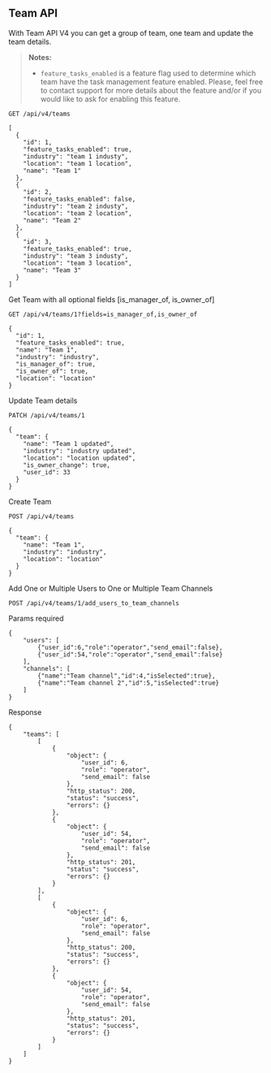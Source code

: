 ## Team API
With Team API V4 you can get a group of team, one team and update the team details.

> **Notes:**
> - `feature_tasks_enabled` is a feature flag used to determine which team have the task management feature enabled.
> Please, feel free to contact support for more details about the feature and/or if you would like to ask for enabling this feature.

```
GET /api/v4/teams
```

```
[
  {
    "id": 1,
    "feature_tasks_enabled": true,
    "industry": "team 1 industy",
    "location": "team 1 location",
    "name": "Team 1"
  },
  {
    "id": 2,
    "feature_tasks_enabled": false,
    "industry": "team 2 industy",
    "location": "team 2 location",
    "name": "Team 2"
  },
  {
    "id": 3,
    "feature_tasks_enabled": true,
    "industry": "team 3 industy",
    "location": "team 3 location",
    "name": "Team 3"
  }
]
```

Get Team with all optional fields [is_manager_of, is_owner_of]
```
GET /api/v4/teams/1?fields=is_manager_of,is_owner_of
```

```
{
  "id": 1,
  "feature_tasks_enabled": true,
  "name": "Team 1",
  "industry": "industry",
  "is_manager_of": true,
  "is_owner_of": true,
  "location": "location"
}
```

Update Team details

```
PATCH /api/v4/teams/1
```

```
{
  "team": {
    "name": "Team 1 updated",
    "industry": "industry updated",
    "location": "location updated",
    "is_owner_change": true,
    "user_id": 33
  }
}
```

Create Team

```
POST /api/v4/teams
```

```
{
  "team": {
    "name": "Team 1",
    "industry": "industry",
    "location": "location"
  }
}
```

Add One or Multiple Users to One or Multiple Team Channels

```
POST /api/v4/teams/1/add_users_to_team_channels
```

Params required
```
{
	"users": [
		{"user_id":6,"role":"operator","send_email":false},
		{"user_id":54,"role":"operator","send_email":false}
	],
	"channels": [
		{"name":"Team channel","id":4,"isSelected":true},
		{"name":"Team channel 2","id":5,"isSelected":true}
	]
}
```

Response
```
{
    "teams": [
        [
            {
                "object": {
                    "user_id": 6,
                    "role": "operator",
                    "send_email": false
                },
                "http_status": 200,
                "status": "success",
                "errors": {}
            },
            {
                "object": {
                    "user_id": 54,
                    "role": "operator",
                    "send_email": false
                },
                "http_status": 201,
                "status": "success",
                "errors": {}
            }
        ],
        [
            {
                "object": {
                    "user_id": 6,
                    "role": "operator",
                    "send_email": false
                },
                "http_status": 200,
                "status": "success",
                "errors": {}
            },
            {
                "object": {
                    "user_id": 54,
                    "role": "operator",
                    "send_email": false
                },
                "http_status": 201,
                "status": "success",
                "errors": {}
            }
        ]
    ]
}
```
